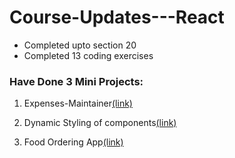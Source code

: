 # Course-Updates---React
- Completed upto section 20
- Completed 13 coding exercises


### Have Done 3 Mini Projects:

1. Expenses-Maintainer[(link)](https://github.com/shikari902/Expenses-Maintainer)

2. Dynamic Styling of components[(link)](https://github.com/shikari902/Dynamic-Styling-of-Components/tree/main)

3. Food Ordering App[(link)](https://github.com/shikari902/Food-ordering-App)
